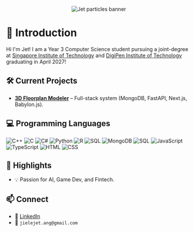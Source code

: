 <p align="center">
  <img src="https://raw.githubusercontent.com/JETANGJL/JETANGJL/main/assets/jet-particles.gif" alt="Jet particles banner" />
</p>

# 👋 Introduction
Hi I'm Jet! I am a Year 3 Computer Science student pursuing a joint-degree at [Singapore Institute of Technology](https://www.singaporetech.edu.sg/undergraduate-programmes/computer-science-real-time-interactive-simulation) and [DigiPen Institute of Technology](https://www.digipen.edu.sg/academics/computer-science-degrees/bs-in-computer-science-in-real-time-interactive-simulation) graduating in April 2027!

## 🛠️ Current Projects
- **[3D Floorplan Modeler](https://github.com/JETANGJL/3d-floorplan)** – Full-stack system (MongoDB, FastAPI, Next.js, Babylon.js).

## 💻 Programming Languages
![C++](https://img.shields.io/badge/C++-00599C?style=flat-square&logo=c%2B%2B&logoColor=white)
![C](https://img.shields.io/badge/C-A8B9CC?style=flat-square&logo=c&logoColor=white)
![C#](https://img.shields.io/badge/C%23-239120?style=flat-square&logo=c-sharp&logoColor=white)
![Python](https://img.shields.io/badge/Python-3776AB?style=flat-square&logo=python&logoColor=white)
![R](https://img.shields.io/badge/R-276DC3?style=flat-square&logo=r&logoColor=white)
![SQL](https://img.shields.io/badge/SQL-4479A1?style=flat-square&logo=sql&logoColor=white)
![MongoDB](https://img.shields.io/badge/MongoDB-47A248?style=flat-square&logo=mongodb&logoColor=white)
![SQL](https://img.shields.io/badge/SQL-4479A1?style=flat-square&logo=sqlite&logoColor=white)
![JavaScript](https://img.shields.io/badge/JavaScript-F7DF1E?style=flat-square&logo=javascript&logoColor=black)
![TypeScript](https://img.shields.io/badge/TypeScript-3178C6?style=flat-square&logo=typescript&logoColor=white)
![HTML](https://img.shields.io/badge/HTML5-E34F26?style=flat-square&logo=html5&logoColor=white)
![CSS](https://img.shields.io/badge/CSS3-1572B6?style=flat-square&logo=css3&logoColor=white)

## 🌟 Highlights
- 💡 Passion for AI, Game Dev, and Fintech.

## 📫 Connect
- 💼 [LinkedIn](https://www.linkedin.com/in/jet-ang/)  
- 📧 `jielejet.ang@gmail.com`
